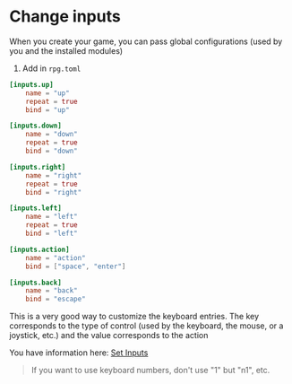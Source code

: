 # Change inputs

When you create your game, you can pass global configurations (used by you and the installed modules)

1. Add in `rpg.toml`

```toml
[inputs.up]
    name = "up"
    repeat = true
    bind = "up"

[inputs.down]
    name = "down"
    repeat = true
    bind = "down"

[inputs.right]
    name = "right"
    repeat = true
    bind = "right"

[inputs.left]
    name = "left"
    repeat = true
    bind = "left"

[inputs.action]
    name = "action"
    bind = ["space", "enter"]

[inputs.back]
    name = "back"
    bind = "escape"
```

This is a very good way to customize the keyboard entries. 
The key corresponds to the type of control (used by the keyboard, the mouse, or a joystick, etc.) and the value corresponds to the action

You have information here: [Set Inputs](/classes/keyboard.html#set-inputs)

> If you want to use keyboard numbers, don't use "1" but "n1", etc.